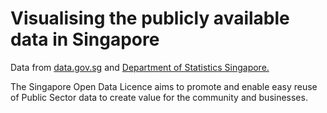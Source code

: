 # Visualising the publicly available data in Singapore

Data from [data.gov.sg](https://data.gov.sg/open-data-licence) and [Department of Statistics Singapore.](https://www.singstat.gov.sg/)
  
The Singapore Open Data Licence aims to promote and enable easy reuse of Public Sector data to create value for the community and businesses.